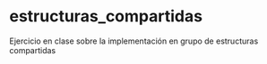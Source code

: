 # estructuras_compartidas
Ejercicio en clase sobre la implementación en grupo de estructuras compartidas
